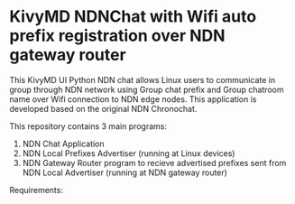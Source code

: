 # KivyMD NDNChat with Wifi auto prefix registration over NDN gateway router

This KivyMD UI Python NDN chat allows Linux users to communicate in group through NDN network using Group chat prefix and Group chatroom name over Wifi connection to NDN edge nodes. This application is developed based on the original NDN Chronochat.

This repository contains 3 main programs:
1. NDN Chat Application
2. NDN Local Prefixes Advertiser (running at Linux devices)
3. NDN Gateway Router program to recieve advertised prefixes sent from NDN Local Advertiser (running at NDN gateway router)

Requirements:

